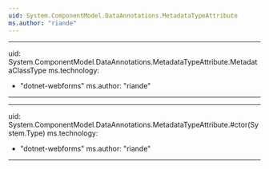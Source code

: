```yaml
---
uid: System.ComponentModel.DataAnnotations.MetadataTypeAttribute
ms.author: "riande"
---
```


---
uid: System.ComponentModel.DataAnnotations.MetadataTypeAttribute.MetadataClassType
ms.technology: 
  - "dotnet-webforms"
ms.author: "riande"
---

---
uid: System.ComponentModel.DataAnnotations.MetadataTypeAttribute.#ctor(System.Type)
ms.technology: 
  - "dotnet-webforms"
ms.author: "riande"
---
